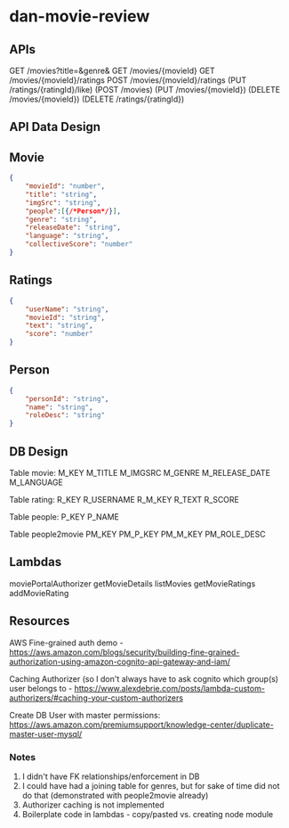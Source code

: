 # dan-movie-review

## APIs
GET /movies?title=&genre&
GET /movies/{movieId}
GET /movies/{movieId}/ratings
POST /movies/{movieId}/ratings
(PUT /ratings/{ratingId}/like)
(POST /movies)
(PUT /movies/{movieId})
(DELETE /movies/{movieId})
(DELETE /ratings/{ratingId})

## API Data Design
Movie
----
```json
{
    "movieId": "number",
    "title": "string",
    "imgSrc": "string",
    "people":[{/*Person*/}],
    "genre": "string",
    "releaseDate": "string",
    "language": "string",
    "collectiveScore": "number"
}
```

Ratings
----
```json
{
    "userName": "string",
    "movieId": "string",
    "text": "string",
    "score": "number"
}
```

Person
----
```json
{
    "personId": "string",
    "name": "string",
    "roleDesc": "string"
}
```


## DB Design

Table movie:
M_KEY
M_TITLE
M_IMGSRC
M_GENRE
M_RELEASE_DATE
M_LANGUAGE

Table rating:
R_KEY
R_USERNAME
R_M_KEY
R_TEXT
R_SCORE

Table people:
P_KEY
P_NAME

Table people2movie
PM_KEY
PM_P_KEY
PM_M_KEY
PM_ROLE_DESC

## Lambdas
moviePortalAuthorizer
getMovieDetails
listMovies
getMovieRatings
addMovieRating


## Resources
AWS Fine-grained auth demo - https://aws.amazon.com/blogs/security/building-fine-grained-authorization-using-amazon-cognito-api-gateway-and-iam/

Caching Authorizer (so I don't always have to ask cognito which group(s) user belongs to - https://www.alexdebrie.com/posts/lambda-custom-authorizers/#caching-your-custom-authorizers

Create DB User with master permissions: https://aws.amazon.com/premiumsupport/knowledge-center/duplicate-master-user-mysql/

### Notes
1. I didn't have FK relationships/enforcement in DB
2. I could have had a joining table for genres, but for sake of time did not do that (demonstrated with people2movie already)
3. Authorizer caching is not implemented
4. Boilerplate code in lambdas - copy/pasted vs. creating node module
